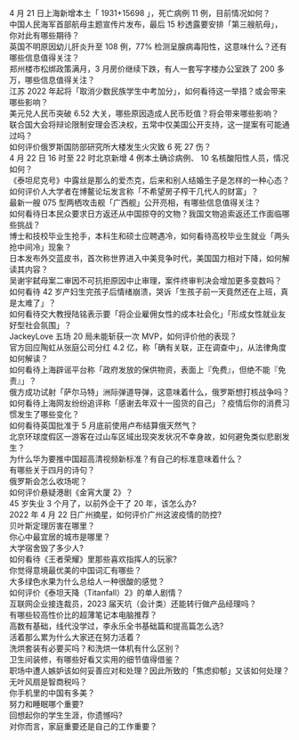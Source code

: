 4 月 21 日上海新增本土「 1931+15698 」，死亡病例 11 例，目前情况如何？  
中国人民海军首部航母主题宣传片发布，最后 15 秒透露要安排「第三艘航母」，你对此有哪些期待？  
英国不明原因幼儿肝炎升至 108 例，77% 检测呈腺病毒阳性，这意味什么？还有哪些信息值得关注？  
郑州楼市松绑政策满月，3 月房价继续下跌，有人一套写字楼办公室跌了 200 多万，哪些信息值得关注？  
江苏 2022 年起将「取消少数民族学生中考加分」，如何看待这一举措？或会带来哪些影响？  
美元兑人民币突破 6.52 大关，哪些原因造成人民币贬值？将会带来哪些影响？  
联合国大会将辩论限制安理会否决权，五常中仅美国公开支持，这一提案有可能通过吗？  
如何评价俄罗斯国防部研究所大楼发生火灾致 6 死 27 伤？  
4 月 22 日 16 时至 22 时北京新增 4 例本土确诊病例、 10 名核酸阳性人员，情况如何？  
《泰坦尼克号》中露丝是那么的爱杰克，后来和别人结婚生子是怎样的一种心态？  
如何评价人大学者在博鳌论坛发言称「不希望房子榨干几代人的财富」？  
最新一艘 075 型两栖攻击舰「广西舰」公开亮相，有哪些信息值得关注？  
如何看待日本民众要求日方返还从中国掠夺的文物？我国文物追索返还工作面临哪些挑战？  
博士和技校毕业生抢手，本科生和硕士应聘遇冷，如何看待高校毕业生就业「两头抢中间冷」现象？  
日本发布外交蓝皮书，首次称世界进入中美竞争时代，美国国力相对下降，如何解读其内容？  
吴谢宇弑母案二审因不可抗拒原因中止审理，案件终审判决会增加更多变数吗？  
如何看待 42 岁产妇生完孩子后情绪崩溃，哭诉「生孩子前一天竟然还在上班，真是太难了」？  
如何看待交大教授陆铭表示要「将企业雇佣女性的成本社会化」「形成女性就业友好型社会氛围」？  
JackeyLove 五场 20 局未能斩获一次 MVP，如何评价他的表现？  
官方回应陶虹从张庭公司分红 4.2 亿，称「确有关联，正在调查中」，从法律角度如何解读？  
如何看待上海辟谣平台称「政府发放的保供物资，表面上『免费』，但绝不能『免责』」？  
俄方成功试射「萨尔马特」洲际弹道导弹，这意味着什么，俄罗斯想打核战争吗？  
如何看待上海网友纷纷追评称「感谢去年双十一囤货的自己」？疫情后你的消费习惯发生了哪些变化？  
如何看待英国批准于 5 月底前使用卢布结算俄天然气？  
北京环球度假区一游客在过山车区域出现突发状况不幸身故，如何避免类似悲剧发生？  
为什么华为要推中国超高清视频新标准？有自己的标准意味着什么？  
有哪些关于四月的诗句？  
俄罗斯会怎么收场呢？  
如何评价悬疑港剧《金宵大厦 2》？  
45 岁失业 3 个月了，以前外企干了 20 年，该怎么办?  
2022 年 4 月 22 日广州摘星，如何评价广州这波疫情的防控?  
贝叶斯定理厉害在哪里？  
你心中最宜居的城市是哪里？  
大学宿舍毁了多少人?  
如何看待《王者荣耀》里那些喜欢指挥人的玩家?  
你觉得意境最优美的中国词汇有哪些？  
大多绿色水果为什么总给人一种很酸的感觉？  
如何评价《泰坦天降（Titanfall）2》的单人剧情？  
互联网企业接连裁员，2023 届天坑（会计类）还能转行做产品经理吗？  
有哪些较高性价比的超薄笔记本电脑推荐？  
高数有基础，线代没学过，李永乐全书基础篇和提高篇怎么选?  
活着那么累为什么大家还在努力活着？  
洗烘套装有必要买吗？和洗烘一体机有什么区别？  
卫生间装修，有哪些好看又实用的细节值得借鉴？  
职场中遭人嫉妒该如何妥善应对和处理？因此所致的「焦虑抑郁」又该如何处理？  
无叶风扇是智商税吗？  
你手机里的中国有多美？  
努力和睡眠哪个重要?  
回想起你的学生生涯，你遗憾吗?  
对你而言，家庭重要还是自己的工作重要？  
